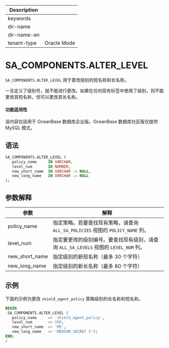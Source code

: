 | Description   |                 |
|---------------|-----------------|
| keywords      |                 |
| dir-name      |                 |
| dir-name-en   |                 |
| tenant-type   | Oracle Mode     |

# SA_COMPONENTS.ALTER_LEVEL

`SA_COMPONENTS.ALTER_LEVEL` 用于更改级别的短名称和长名称。

一旦定义了级别号，就不能进行更改。如果在任何现有标签中使用了级别，则不能更改其短名称，但可以更改其长名称。

  <main id="notice" >
    <h4>功能适用性</h4>
    <p>该内容仅适用于 OceanBase 数据库企业版。OceanBase 数据库社区版仅提供 MySQL 模式。</p>
  </main>

语法 
-----------

```sql
SA_COMPONENTS.ALTER_LEVEL (
   policy_name     IN VARCHAR,
   level_num       IN NUMBER,
   new_short_name  IN VARCHAR := NULL,
   new_long_name   IN VARCHAR := NULL
);
```



参数解释 
-------------



|     **参数**     |                         **解释**                          |
|----------------|---------------------------------------------------------|
| policy_name    | 指定策略。若要查找现有策略，请查询 `ALL_SA_POLICIES` 视图的 `POLICY_NAME` 列。  |
| level_num      | 指定要更改的级别编号。要查找现有级别，请查询 `ALL_SA_LEVELS` 视图的 `LEVEL_NUM` 列。 |
| new_short_name | 指定级别的新短名称（最多 30 个字符）                                    |
| new_long_name  | 指定级别的新长名称（最多 80 个字符）                                    |



示例 
-----------

下面的示例为更改 `shield_agent_policy` 策略级别的长名称和短名称。

```sql
BEGIN
 SA_COMPONENTS.ALTER_LEVEL (
   policy_name     => 'shield_agent_policy',
   level_num       => 500,
   new_short_name  => 'M5',
   new_long_name   => 'MEDIUM_SECRET 5');
END;
/
```


